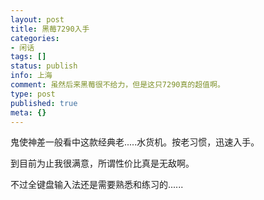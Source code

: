 ```yaml
---
layout: post
title: 黑莓7290入手
categories:
- 闲话
tags: []
status: publish
info: 上海
comment: 虽然后来黑莓很不给力，但是这只7290真的超值啊。
type: post
published: true
meta: {}
---
```

鬼使神差一般看中这款经典老.....水货机。按老习惯，迅速入手。

到目前为止我很满意，所谓性价比真是无敌啊。

不过全键盘输入法还是需要熟悉和练习的......

